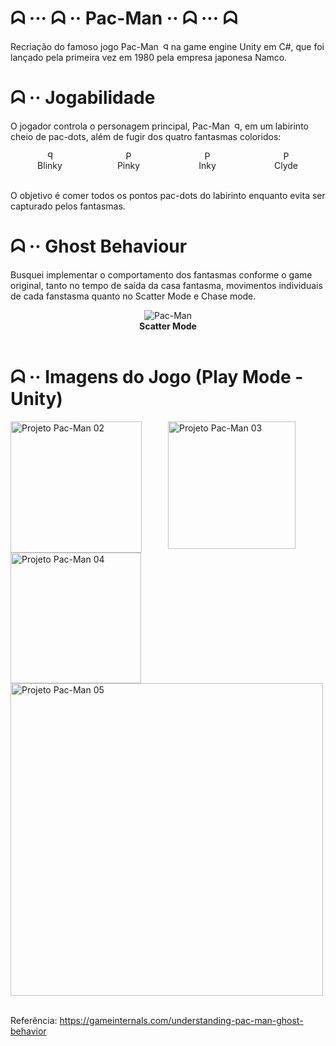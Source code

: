 # ᗣ ··· ᗣ ·· Pac-Man ·· ᗣ ··· ᗣ

Recriação do famoso jogo Pac-Man <img src="Imagens Projeto Finalizado\Pac-Man.png" alt="Pac-Man" width="12" height="12" style="transform: scaleX(-1);"> na game engine Unity em C#, que foi lançado pela primeira vez em 1980 pela empresa japonesa Namco.

# ᗣ ·· Jogabilidade
O jogador controla o personagem principal, Pac-Man <img src="Imagens Projeto Finalizado\Pac-Man.png" alt="Pac-Man" width="12" height="12" style="transform: scaleX(-1);">, em um labirinto cheio de pac-dots, além de fugir dos quatro fantasmas coloridos: 

<div style="display: flex; flex-wrap: wrap;">
    <div style="flex: 25%;" align="center">
        <img src="Imagens Projeto Finalizado\Blinky.png" alt="Pac-Man" width="15" height="15" style="transform: scaleX(-1);">
    </div>
    <div style="flex: 25%;" align="center">
        <img src="Imagens Projeto Finalizado\Inky.png" alt="Pac-Man" width="15" height="15">
    </div>
    <div style="flex: 25%;" align="center">
        <img src="Imagens Projeto Finalizado\Clyde.png" alt="Pac-Man" width="15" height="15">
    </div>
    <div style="flex: 25%;" align="center">
        <img src="Imagens Projeto Finalizado\Pinky.png" alt="Pac-Man" width="15" height="15">
    </div>
</div>

<div style="display: flex; flex-wrap: wrap;">
    <div style="flex: 25%;" align="center">
        Blinky
    </div>
    <div style="flex: 25%;" align="center">
       Pinky
    </div>
    <div style="flex: 25%;" align="center">
       Inky
    </div>
    <div style="flex: 25%;" align="center">
        Clyde
    </div>
</div>

<br/>

O objetivo é comer todos os pontos pac-dots do labirinto enquanto evita ser capturado pelos fantasmas.

# ᗣ ·· Ghost Behaviour
Busquei implementar o comportamento dos fantasmas conforme o game original, tanto no tempo de saída da casa fantasma, movimentos individuais de cada fanstasma quanto no Scatter Mode e Chase mode.
<div style="display: flex; flex-wrap: wrap;">
    <div style="flex: 100%;" align="center">
        <img src="Imagens Projeto Finalizado\ScatterMode.png" alt="Pac-Man">
    </div>
</div>
<div style="display: flex; flex-wrap: wrap;">
    <div style="flex: 100%;" align="center">
        <strong>Scatter Mode</strong>
    </div>
</div>

<br/>

# ᗣ ·· Imagens do Jogo (Play Mode - Unity)
<div style="display: flex; flex-wrap: wrap;">
    <div style="flex: 50%;">
        <img src="Imagens Projeto Finalizado\Unity_Pacman02.png" alt="Projeto Pac-Man 02" width="210">
    </div>
    <div style="flex: 50%;">
        <img src="Imagens Projeto Finalizado\Unity_Pacman03.png" alt="Projeto Pac-Man 03" width="204">
    </div>
    <div style="flex: 50%;">
        <img src="Imagens Projeto Finalizado\Unity_Pacman04.png" alt="Projeto Pac-Man 04" width="209">
    </div>
    <div style="flex: 50%;">
        <img src="Imagens Projeto Finalizado\Unity_Pacman05.png" alt="Projeto Pac-Man 05" width="500">
    </div>
</div>

<br/>

Referência: https://gameinternals.com/understanding-pac-man-ghost-behavior
